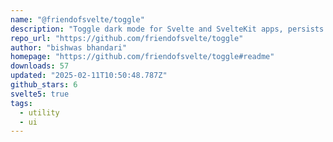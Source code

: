 ```yaml
---
name: "@friendofsvelte/toggle"
description: "Toggle dark mode for Svelte and SvelteKit apps, persists user preference."
repo_url: "https://github.com/friendofsvelte/toggle"
author: "bishwas bhandari"
homepage: "https://github.com/friendofsvelte/toggle#readme"
downloads: 57
updated: "2025-02-11T10:50:48.787Z"
github_stars: 6
svelte5: true
tags: 
  - utility
  - ui
---
```

